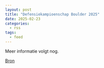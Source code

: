 ```yaml
---
layout: post
title: "Defensiekampioenschap Boulder 2025"
date: 2025-02-23
categories: 
  - rss
tags: 
  - feed
---
```


<p>Meer informatie volgt nog.</p>
<p><a href="https://www.klimkalender.nl/comp/defensiekampioenschap-boulder-2025/" rel="noopener noreferrer" target="_blank">Bron</a></p>
